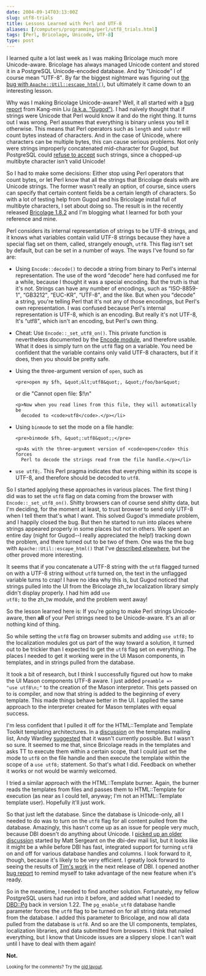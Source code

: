 ```yaml
--- 
date: 2004-09-14T03:13:00Z
slug: utf8-trials
title: Lessons Learned with Perl and UTF-8
aliases: [/computers/programming/perl/utf8_trials.html]
tags: [Perl, Bricolage, Unicode, UTF-8]
type: post
---
```


<p>I learned quite a lot last week as I was making Bricolage much more
Unicode-aware. Bricolage has always managed Unicode content and stored it in a
PostgreSQL Unicode-encoded database. And by <q>Unicode</q> I of course
mean <q>UTF-8</q>. By far the biggest nightmare was figuring out 
<a href="/computers/programming/perl/mod_perl/escape_html_utf8.html" title="Apache::Util::escape_html() Doesn't Like Perl UTF-8 Strings">the bug
with <code>Apache::Util::escape_html()</code></a>, but ultimately it came down
to an interesting lesson.</p>

<p>Why was I making Bricolage Unicode-aware? Well, it all started with a
<a href="http://bugs.bricolage.cc/show_bug.cgi?id=648" title="substr() either crap utf8 string or mis-count the length in bytes.">bug report</a> from
Kang-min Liu <a href="http://gugod.org/blog/" title="Gugod's blog: The Mind Of Random">(a.k.a. <q>Gugod</q>)</a>. I had na&iuml;vely thought that if strings
were Unicode that Perl would know it and do the right thing. It turns out I
was wrong. Perl assumes that everything is binary unless you tell it
otherwise. This means that Perl operators such as <code>length</code>
and <code>substr</code> will count bytes instead of characters. And in the
case of Unicode, where characters can be multiple bytes, this can cause
serious problems. Not only were strings improperly concatenated mid-character
for Gugod, but PostgreSQL could <a
href="http://bugs.bricolage.cc/show_bug.cgi?id=709#c14"title="Two bugs in
one!">refuse to accept</a> such strings, since a chopped-up multibyte
character isn't valid Unicode!</p>

<p>So I had to make some decisions: Either stop using Perl operators that
count bytes, or let Perl know that all the strings that Bricolage deals with
are Unicode strings. The former wasn't really an option, of course, since
users can specify that certain content fields be a certain length of
characters. So with a lot of testing help from Gugod and his Bricolage install
full of multibyte characters, I set about doing so. The result is in the
recently released <a href="/bricolage/announce/1.8.2.html" title="Bricolage 1.8.2 Released">Bricolage 1.8.2</a> and I'm blogging what I learned for both
your reference and mine.</p>

<p>Perl considers its internal representation of strings to be UTF-8 strings,
and it knows what variables contain valid UTF-8 strings because they have a
special flag set on them, called, strangely enough, <code>utf8</code>. This
flag isn't set by default, but can be set in a number of ways. The ways I've
found so far are:</p>

<ul>
  <li><p>Using <code>Encode::decode()</code> to decode a string from binary to
    Perl's internal representation. The use of the word <q>decode</q> here had
    confused me for a while, because I thought it was a special encoding. But
    the truth is that it's not. Strings can have any number of encodings, such
    as <q>ISO-8859-1</q>, <q>GB3212</q>, <q>EUC-KR</q>, <q>UTF-8</q>, and the
    like. But when you <q>decode</q> a string, you're telling Perl that it's
    not any of those encodings, but Perl's own representation. I was confused
    because Perl's internal representation is UTF-8, which is an encoding. But
    really it's not UTF-8, It's <q>utf8</q>, which isn't an encoding, but
    Perl's own thing.</p></li>

  <li><p>Cheat: Use <code>Encode::_set_utf8_on()</code>. This private function
      is nevertheless documented by the <a
      href="http://search.cpan.org/dist/Encode/" title="Encode on CPAN">Encode
      module</a>, and therefore usable. What it does is simply turn on the
      <code>utf8</code> flag on a variable. You need be confident that the
      variable contains only valid UTF-8 characters, but if it does, then you
      should be pretty safe.</p></li>

  <li><p>Using the three-argument version of <code>open</code>, such as</p>

    <pre>open my $fh, &quot;&lt;utf8&quot;, &quot;/foo/bar&quot;
  or die &quot;Cannot open file: $!\n&quot;</pre>
    
    <p>Now when you read lines from this file, they will automatically be
      decoded to <code>utf8</code>.</p></li>

  <li><p>Using <code>binmode</code> to set the mode on a file handle:</p>

    <pre>binmode $fh, &quot;:utf8&quot;;</pre>

    <p>As with the three-argument version of <code>open</code> this forces
      Perl to decode the strings read from the file handle.</p></li>

  <li><p><code>use utf8;</code>. This Perl pragma indicates that everything
      within its scope is UTF-8, and therefore should be decoded
      to <code>utf8</code>.</p></li>
</ul>

<p>So I started applying these approaches in various places. The first thing I
did was to set the <code>utf8</code> flag on data coming from the browser with
<code>Encode::_set_utf8_on()</code>. Shitty browsers can of course send shitty
data, but I'm deciding, for the moment at least, to trust browser to send only
UTF-8 when I tell them that's what I want. This solved Gugod's immediate
problem, and I happily closed the bug. But then he started to run into places
where strings appeared properly in some places but not in others. We spent an
entire day (night for Gugod--I really appreciated the help!) tracking down the
problem, and there turned out to be two of them. One was the the bug
with <code>Apache::Util::escape_html()</code> that I've <a
href="/computers/programming/perl/mod_perl/escape_html_utf8.html"
title="Apache::Util::escape_html() Doesn't Like Perl UTF-8 Strings">described
elsewhere</a>, but the other proved more interesting.</p>

<p>It seems that if you concatenate a UTF-8 string with the <code>utf8</code>
flagged turned on with a UTF-8 string without <code>utf8</code> turned on, the
text in the unflagged variable turns to crap! I have no idea why this is, but
Gugod noticed that strings pulled into the UI from the Bricolage zh_tw
localization library simply didn't display properly. I had him add <code>use
utf8;</code> to the zh_tw module, and the problem went away!</p>

<p>So the lesson learned here is: If you're going to make Perl strings
Unicode-aware, then <strong>all</strong> of your Perl strings need to be
Unicode-aware. It's an all or nothing kind of thing.</p>

<p>So while setting the <code>utf8</code> flag on browser submits and
adding <code>use utf8;</code> to the localization modules got us part of the
way toward a solution, it turned out to be trickier than I expected to get
the <code>utf8</code> flag set on everything. The places I needed to get it
working were in the UI Mason components, in templates, and in strings pulled
from the database.</p>

<p>It took a bit of research, but I think I successfully figured out how to
make the UI Mason components UTF-8 aware. I just added <code>preamble =&gt;
&quot;use utf8\n;&quot;</code> to the creation of the Mason interpretor. This
gets passed on to is compiler, and now that string is added to the beginning
of every template. This made things behave better in the UI. I applied the
same approach to the interpreter created for Mason templates with equal
success.</p>

<p>I'm less confident that I pulled it off for the HTML::Template and Template
Toolkit templating architectures. In a <a
href="http://www.template-toolkit.org/pipermail/templates/2004-September/006583.html"
title="Add utf8 to All Templates?">discussion</a> on the templates mailing
list, Andy Wardley <a
href="http://www.template-toolkit.org/pipermail/templates/2004-September/006584.html"
title="Andy Wardley Replies">suggested</a> that it wasn't currently possible.
But I wasn't so sure. It seemed to me that, since Bricolage reads in the
templates and asks TT to execute them within a certain scope, that I could
just set the mode to <code>utf8</code> on the file handle and then execute the
template within the scope of a <code>use utf8;</code> statement. So that's
what I did. Feedback on whether it works or not would be warmly welcomed.</p>

<p>I tried a similar approach with the HTML::Template burner. Again, the
burner reads the templates from files and passes them to HTML::Template for
execution (as near as I could tell, anyway; I'm not an HTML::Template template
user). Hopefully it'll just work.</p>

<p>So that just left the database. Since the database is Unicode-only, all I
needed to do was to turn on the <code>utf8</code> flag</code> for all content pulled
from the database. Amazingly, this hasn't come up as an issue for people very
much, because DBI doesn't do anything about Unicode. I <a
href="http://www.mail-archive.com/dbi-dev@perl.org/msg03451.html" title="UTF-8
flags (again)">picked up an older discussion</a> started by Matt Sergeant on
the dbi-dev mail list, but it looks like it might be a while before DBI has
fast, integrated support for turning <code>utf8</code> on and off for various
database handles and columns. I look forward to it, though, because it's
likely to be very efficient. I greatly look forward to seeing the results
of <a href="http://www.mail-archive.com/dbi-dev@perl.org/msg03452.html" title="Tim Bunce Responds">Tim's work</a> in the next release of DBI. I opened
another <a href="http://bugs.bricolage.cc/show_bug.cgi?id=802" title="Set SvUTF8_on on Data Fetched from Database">bug report</a> to remind myself to take
advantage of the new feature when it's ready.</p>

<p>So in the meantime, I needed to find another solution. Fortunately, my
fellow PostgreSQL users had run into it before, and added what I needed to <a
href="http://search.cpan.org/dist/DBD-Pg/" title="DBD::Pg on CPAN">DBD::Pg</a>
back in version 1.22. The <code>pg_enable_utf8</code> database handle
parameter forces the <code>utf8</code> flag to be turned on for all string
data returned from the database. I added this parameter to Bricolage, and now
all data pulled from the database is <code>utf8</code>. And so are the UI
components, templates, localization libraries, and data submitted from
browsers. I think that nailed everything, but I know that Unicode issues
are a slippery slope. I can't wait until I have to deal with them again!</p>

<p><strong>Not.</strong></p>

<p class="past"><small>Looking for the comments? Try the <a rel="nofollow" href="//past.justatheory.com/computers/programming/perl/utf8_trials.html">old layout</a>.</small></p>


